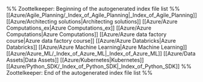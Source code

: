 %% Zoottelkeeper: Beginning of the autogenerated index file list  %%
 [[Azure/Agile_Planning/_Index_of_Agile_Planning|_Index_of_Agile_Planning]]
 [[Azure/Architecting solutions|Architecting solutions]]
 [[Azure/Azure Computations_ex|Azure Computations_ex]]
 [[Azure/Azure Computations|Azure Computations]]
 [[Azure/Azure data factory course|Azure data factory course]]
 [[Azure/Azure Databricks|Azure Databricks]]
 [[Azure/Azure Machine Learning|Azure Machine Learning]]
 [[Azure/Azure_ML/_Index_of_Azure_ML|_Index_of_Azure_ML]]
 [[Azure/Data Assets|Data Assets]]
 [[Azure/Kubernetes|Kubernetes]]
 [[Azure/Python_SDK/_Index_of_Python_SDK|_Index_of_Python_SDK]]
%% Zoottelkeeper: End of the autogenerated index file list  %%

